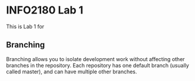 # INFO2180 Lab 1
This is Lab 1 for <Chase Busby-Earle>
## Branching
Branching allows you to isolate development work without
affecting other branches in the repository. Each repository
has one default branch (usually called master), and can have
multiple other branches.

